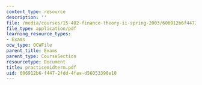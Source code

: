 ```yaml
---
content_type: resource
description: ''
file: /media/courses/15-402-finance-theory-ii-spring-2003/606912b6f4472fdd4faad56053398e10_practicemidterm.pdf
file_type: application/pdf
learning_resource_types:
- Exams
ocw_type: OCWFile
parent_title: Exams
parent_type: CourseSection
resourcetype: Document
title: practicemidterm.pdf
uid: 606912b6-f447-2fdd-4faa-d56053398e10
---
```

